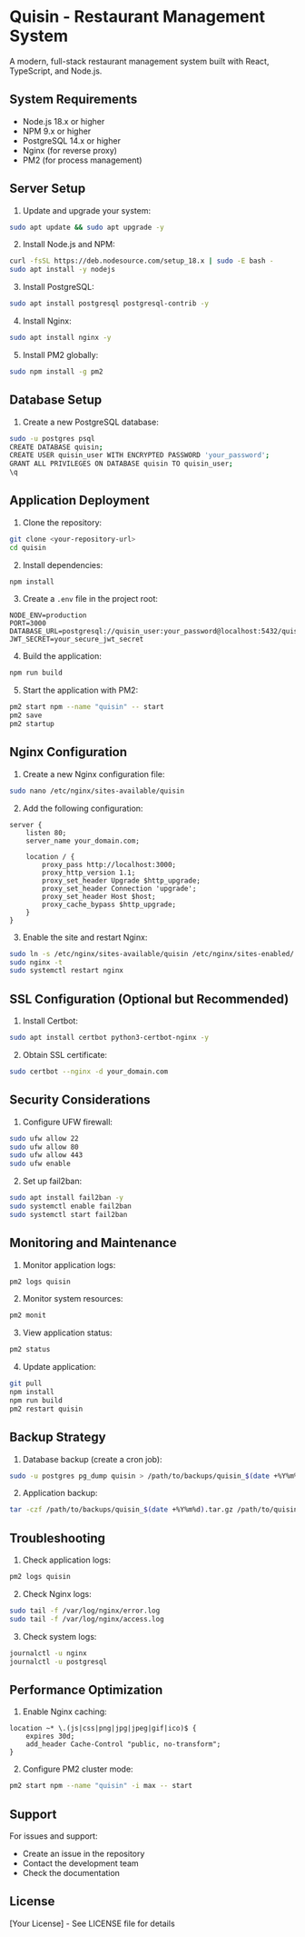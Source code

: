 # Quisin - Restaurant Management System

A modern, full-stack restaurant management system built with React, TypeScript, and Node.js.

## System Requirements

- Node.js 18.x or higher
- NPM 9.x or higher
- PostgreSQL 14.x or higher
- Nginx (for reverse proxy)
- PM2 (for process management)

## Server Setup

1. Update and upgrade your system:
```bash
sudo apt update && sudo apt upgrade -y
```

2. Install Node.js and NPM:
```bash
curl -fsSL https://deb.nodesource.com/setup_18.x | sudo -E bash -
sudo apt install -y nodejs
```

3. Install PostgreSQL:
```bash
sudo apt install postgresql postgresql-contrib -y
```

4. Install Nginx:
```bash
sudo apt install nginx -y
```

5. Install PM2 globally:
```bash
sudo npm install -g pm2
```

## Database Setup

1. Create a new PostgreSQL database:
```bash
sudo -u postgres psql
CREATE DATABASE quisin;
CREATE USER quisin_user WITH ENCRYPTED PASSWORD 'your_password';
GRANT ALL PRIVILEGES ON DATABASE quisin TO quisin_user;
\q
```

## Application Deployment

1. Clone the repository:
```bash
git clone <your-repository-url>
cd quisin
```

2. Install dependencies:
```bash
npm install
```

3. Create a `.env` file in the project root:
```env
NODE_ENV=production
PORT=3000
DATABASE_URL=postgresql://quisin_user:your_password@localhost:5432/quisin
JWT_SECRET=your_secure_jwt_secret
```

4. Build the application:
```bash
npm run build
```

5. Start the application with PM2:
```bash
pm2 start npm --name "quisin" -- start
pm2 save
pm2 startup
```

## Nginx Configuration

1. Create a new Nginx configuration file:
```bash
sudo nano /etc/nginx/sites-available/quisin
```

2. Add the following configuration:
```nginx
server {
    listen 80;
    server_name your_domain.com;

    location / {
        proxy_pass http://localhost:3000;
        proxy_http_version 1.1;
        proxy_set_header Upgrade $http_upgrade;
        proxy_set_header Connection 'upgrade';
        proxy_set_header Host $host;
        proxy_cache_bypass $http_upgrade;
    }
}
```

3. Enable the site and restart Nginx:
```bash
sudo ln -s /etc/nginx/sites-available/quisin /etc/nginx/sites-enabled/
sudo nginx -t
sudo systemctl restart nginx
```

## SSL Configuration (Optional but Recommended)

1. Install Certbot:
```bash
sudo apt install certbot python3-certbot-nginx -y
```

2. Obtain SSL certificate:
```bash
sudo certbot --nginx -d your_domain.com
```

## Security Considerations

1. Configure UFW firewall:
```bash
sudo ufw allow 22
sudo ufw allow 80
sudo ufw allow 443
sudo ufw enable
```

2. Set up fail2ban:
```bash
sudo apt install fail2ban -y
sudo systemctl enable fail2ban
sudo systemctl start fail2ban
```

## Monitoring and Maintenance

1. Monitor application logs:
```bash
pm2 logs quisin
```

2. Monitor system resources:
```bash
pm2 monit
```

3. View application status:
```bash
pm2 status
```

4. Update application:
```bash
git pull
npm install
npm run build
pm2 restart quisin
```

## Backup Strategy

1. Database backup (create a cron job):
```bash
sudo -u postgres pg_dump quisin > /path/to/backups/quisin_$(date +%Y%m%d).sql
```

2. Application backup:
```bash
tar -czf /path/to/backups/quisin_$(date +%Y%m%d).tar.gz /path/to/quisin
```

## Troubleshooting

1. Check application logs:
```bash
pm2 logs quisin
```

2. Check Nginx logs:
```bash
sudo tail -f /var/log/nginx/error.log
sudo tail -f /var/log/nginx/access.log
```

3. Check system logs:
```bash
journalctl -u nginx
journalctl -u postgresql
```

## Performance Optimization

1. Enable Nginx caching:
```nginx
location ~* \.(js|css|png|jpg|jpeg|gif|ico)$ {
    expires 30d;
    add_header Cache-Control "public, no-transform";
}
```

2. Configure PM2 cluster mode:
```bash
pm2 start npm --name "quisin" -i max -- start
```

## Support

For issues and support:
- Create an issue in the repository
- Contact the development team
- Check the documentation

## License

[Your License] - See LICENSE file for details
